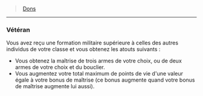 ﻿---
!FeatItem
Id: feats_hd.md#vétéran
ParentLink: feats_hd.md#dons
Name: Vétéran
ParentName: Dons
NameLevel: 3
Attributes: {}
---
> [Dons](hd_feats.md)

---

### Vétéran

Vous avez reçu une formation militaire supérieure à celles des autres individus de votre classe et vous obtenez les atouts suivants :

* Vous obtenez la maîtrise de trois armes de votre choix, ou de deux armes de votre choix et du bouclier.
* Vous augmentez votre total maximum de points de vie d'une valeur égale à votre bonus de maîtrise (ce bonus augmente quand votre bonus de maîtrise augmente lui aussi).

